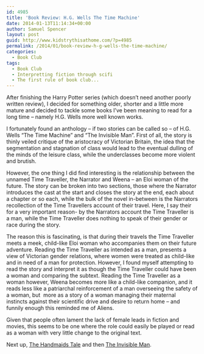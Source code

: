 ```yaml
---
id: 4985
title: 'Book Review: H.G. Wells The Time Machine'
date: 2014-01-13T11:14:34+00:00
author: Samuel Spencer
layout: post
guid: http://www.kidstrythisathome.com/?p=4985
permalink: /2014/01/book-review-h-g-wells-the-time-machine/
categories:
  - Book Club
tags:
  - Book Club
  - Interpretting fiction through scifi
  - The first rule of book club...
---
```

After finishing the Harry Potter series (which doesn&#8217;t need another poorly written review), I decided for something older, shorter and a little more mature and decided to tackle some books I&#8217;ve been meaning to read for a long time &#8211; namely H.G. Wells more well known works.

I fortunately found an anthology &#8211; if two stories can be called so &#8211; of H.G. Wells &#8220;The Time Machine&#8221; and &#8220;The Invisible Man&#8221;. First of all, the story is thinly veiled critique of the aristocracy of Victorian Britain, the idea that the segmentation and stagnation of class would lead to the eventual dulling of the minds of the leisure class, while the underclasses become more violent and brutish.

However, the one thing I did find interesting is the relationship between the unnamed Time Traveller, the Narrator and Weena &#8211; an Eloi woman of the future. The story can be broken into two sections, those where the Narrator introduces the cast at the start and closes the story at the end, each about a chapter or so each, while the bulk of the novel in-between is the Narrators recollection of the Time Travellers account of their travel. Here, I say their for a very important reason- by the Narrators account the Time Traveller is a man, while the Time Traveller does nothing to speak of their gender or race during the story.

The reason this is fascinating, is that during their travels the Time Traveller meets a meek, child-like Eloi woman who accompanies them on their future adventure. Reading the Time Traveller as intended as a man, presents a view of Victorian gender relations, where women were treated as child-like and in need of a man for protection. However, I found myself attempting to read the story and interpret it as though the Time Traveller could have been a woman and comparing the subtext. Reading the Time Traveller as a woman however, Weena becomes more like a child-like companion, and it reads less like a patriarchal reinforcement of a man overseeing the safety of a woman, but  more as a story of a woman managing their maternal instincts against their scientific drive and desire to return home &#8211; and funnily enough this reminded me of Aliens.

Given that people often lament the lack of female leads in fiction and movies, this seems to be one where the role could easily be played or read as a woman with very little change to the original text.

Next up, [The Handmaids Tale](http://en.wikipedia.org/wiki/The_Handmaid's_Tale "The Handmaids Tale") and then [The Invisible Man](http://en.wikipedia.org/wiki/The_Invisible_Man "The Invisible Man").